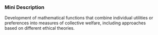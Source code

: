 ### Mini Description

Development of mathematical functions that combine individual utilities or preferences into measures of collective welfare, including approaches based on different ethical theories.
